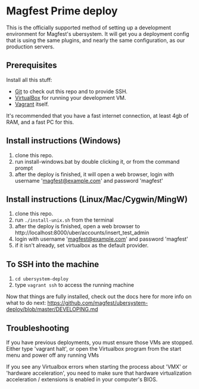 # Magfest Prime deploy

This is the officially supported method of setting up a development environment for Magfest's ubersystem.  It will get you a deployment config that is using the same plugins, and nearly the same configuration, as our production servers.

## Prerequisites
Install all this stuff:
* [Git](http://git-scm.com/) to check out this repo and to provide SSH.
* [VirtualBox](https://www.virtualbox.org/wiki/Downloads) for running your development VM.
* [Vagrant](http://www.vagrantup.com/downloads.html) itself.

It's recommended that you have a fast internet connection, at least 4gb of RAM, and a fast PC for this.

## Install instructions (Windows)

1. clone this repo.
2. run install-windows.bat by double clicking it, or from the command prompt
3. after the deploy is finished, it will open a web browser, login with username 'magfest@example.com' and password 'magfest'

## Install instructions (Linux/Mac/Cygwin/MingW)

1. clone this repo.
2. run ```./install-unix.sh``` from the terminal
3. after the deploy is finished, open a web browser to http://localhost:8000/uber/accounts/insert_test_admin
4. login with username 'magfest@example.com' and password 'magfest'
5. if it isn't already, set virtualbox as the default provider.

## To SSH into the machine

1. ```cd ubersystem-deploy```
2. type ```vagrant ssh``` to access the running machine

Now that things are fully installed, check out the docs here for more info on what to do next: 
https://github.com/magfest/ubersystem-deploy/blob/master/DEVELOPING.md
  
## Troubleshooting

If you have previous deployments, you must ensure those VMs are stopped.  Either type 'vagrant halt', or open the 
Virtualbox program from the start menu and power off any running VMs

If you see any Virtualbox errors when starting the process about 'VMX' or 'hardware acceleration', you need to make sure 
that hardware virtualization acceleration / extensions is enabled in your computer's BIOS.
